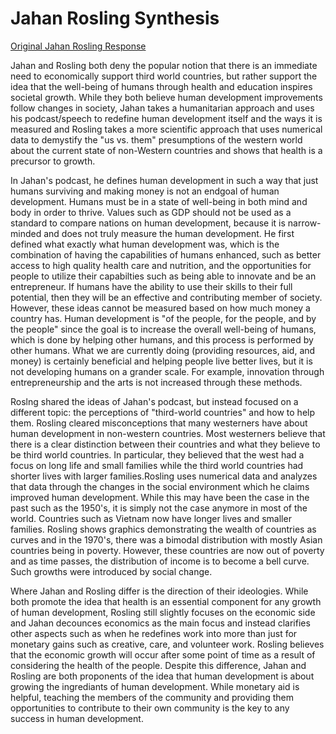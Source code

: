 # Jahan Rosling Synthesis

[Original Jahan Rosling Response](https://vtran03.github.io/workshop/jahan_rosling)

Jahan and Rosling both deny the popular notion that there is an immediate need to economically support third world countries, but rather support the idea that the well-being of humans through health and education inspires societal growth. While they both believe human development improvements follow changes in society, Jahan takes a humanitarian approach and uses his podcast/speech to redefine human development itself and the ways it is measured and Rosling takes a more scientific approach that uses numerical data to demystify the "us vs. them" presumptions of the western world about the current state of non-Western countries and shows that health is a precursor to growth.

In Jahan's podcast, he defines human development in such a way that just humans surviving and making money is not an endgoal of human development. Humans must be in a state of well-being in both mind and body in order to thrive.  Values such as GDP should not be used as a standard to compare nations on human development, because it is narrow-minded and does not truly measure the human development. He first defined what exactly what human development was, which is the combination of having the capabilities of humans enhanced, such as better access to high quality health care and nutrition, and the opportunities for people to utilize their capabilties such as being able to innovate and be an entrepreneur. If humans have the ability to use their skills to their full potential, then they will be an effective and contributing member of society. However, these ideas cannot be measured based on how much money a country has. Human development is "of the people, for the people, and by the people" since the goal is to increase the overall well-being of humans, which is done by helping other humans, and this process is performed by other humans. What we are currently doing (providing resources, aid, and money) is certainly beneficial and helping people live better lives, but it is not developing humans on a grander scale. For example, innovation through entrepreneurship and the arts is not increased through these methods. 

Roslng shared the ideas of Jahan's podcast, but instead focused on a different topic: the perceptions of "third-world countries" and how to help them. Rosling cleared misconceptions that many westerners have about human development in non-western countries. Most westerners believe that there is a clear distinction between their countries and what they believe to be third world countries. In particular, they believed that the west had a focus on long life and small families while the third world countries had shorter lives with larger families.Rosling uses numerical data and analyzes that data through the changes in the social environment which he claims improved human development. While this may have been the case in the past such as the 1950's, it is simply not the case anymore in most of the world. Countries such as Vietnam now have longer lives and smaller families. Rosling shows graphics demonstrating the wealth of countries as curves and in the 1970's, there was a bimodal distribution with mostly Asian countries being in poverty. However, these countries are now out of poverty and as time passes, the distribution of income is to become a bell curve. Such growths were introduced by social change. 

Where Jahan and Rosling differ is the direction of their ideologies. While both promote the idea that health is an essential component for any growth of human development, Rosling still slightly focuses on the economic side and Jahan decounces economics as the main focus and instead clarifies other aspects such as when he redefines work into more than just for monetary gains such as creative, care, and volunteer work. Rosling believes that the economic growth will occur after some point of time as a result of considering the health of the people. Despite this difference, Jahan and Rosling are both proponents of the idea that human development is about growing the ingrediants of human development. While monetary aid is helpful, teaching the members of the community and providing them opportunities to contribute to their own community is the key to any success in human development. 
